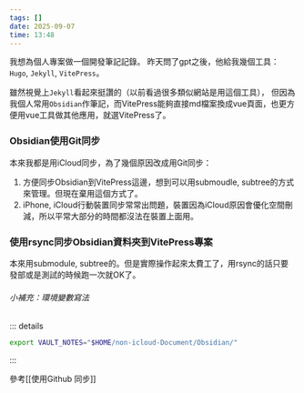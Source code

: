 ```yaml
---
tags: []
date: 2025-09-07
time: 13:48
---
```


我想為個人專案做一個開發筆記記錄。
昨天問了gpt之後，他給我幾個工具：`Hugo`, `Jekyll`, `VitePress`。

雖然視覺上`Jekyll`看起來挺讚的（以前看過很多類似網站是用這個工具），
但因為我個人常用`Obsidian`作筆記，而VitePress能夠直接md檔案換成vue頁面，也更方便用vue工具做其他應用，就選VitePress了。

### Obsidian使用Git同步
本來我都是用iCloud同步，為了幾個原因改成用Git同步：
1. 方便同步Obsidian到VitePress這邊，想到可以用submoudle, subtree的方式來管理。但現在棄用這個方式了。
2. iPhone, iCloud行動裝置同步常常出問題，裝置因為iCloud原因會優化空間刪減，所以平常大部分的時間都沒法在裝置上面用。

### 使用rsync同步Obsidian資料夾到VitePress專案
本來用submodule, subtree的。但是實際操作起來太費工了，用rsync的話只要發部或是測試的時候跑一次就OK了。

###### 小補充：環境變數寫法
::: details 
```bash
export VAULT_NOTES="$HOME/non-icloud-Document/Obsidian/"
```
:::


參考[[使用Github 同步]]


